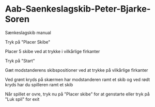 # Aab-Saenkeslagskib-Peter-Bjarke-Soren

Sænkeslagskib manual

Tryk på "Placer Skibe"

Placer 5 skibe ved at trykke i vilkårlige firkanter

Tryk på "Start"

Gæt modstanderens skibspositioner ved at trykke på vilkårlige firkanter

Ved grønt kryds på skærmen har modstanderen ramt et skib og ved rødt kryds har du spilleren ramt et skib

Når spillet er ovre, tryk nu på "Placer skibe" for at genstarte eller tryk på "Luk spil" for exit
